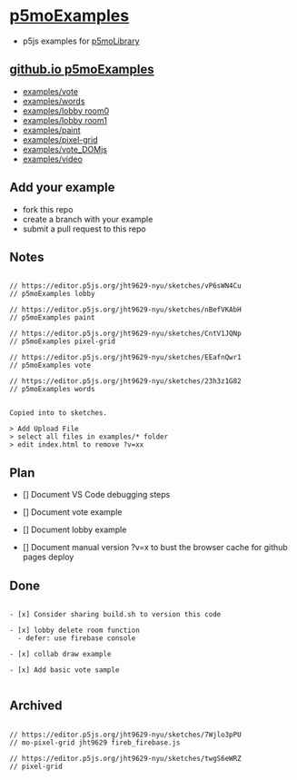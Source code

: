 # [p5moExamples](https://github.com/molab-itp/p5moExamples.git)

- p5js examples for [p5moLibrary](https://github.com/molab-itp/p5moLibrary.git)

## [github.io p5moExamples](https://molab-itp.github.io/p5moExamples?v=29)

- [examples/vote](examples/vote?v=29)
- [examples/words](examples/words?v=29)
- [examples/lobby room0](examples/lobby?v=29&room=room0)
- [examples/lobby room1](examples/lobby?v=29&room=room1)
- [examples/paint](examples/paint?v=29)
- [examples/pixel-grid](examples/pixel-grid?v=29)
- [examples/vote_DOMjs](examples/vote_DOMjs?v=29)
- [examples/video](examples/video?v=29)

## Add your example

- fork this repo
- create a branch with your example
- submit a pull request to this repo

## Notes

```

// https://editor.p5js.org/jht9629-nyu/sketches/vP6sWN4Cu
// p5moExamples lobby

// https://editor.p5js.org/jht9629-nyu/sketches/nBefVKAbH
// p5moExamples paint

// https://editor.p5js.org/jht9629-nyu/sketches/CntV1JQNp
// p5moExamples pixel-grid

// https://editor.p5js.org/jht9629-nyu/sketches/EEafnQwr1
// p5moExamples vote

// https://editor.p5js.org/jht9629-nyu/sketches/23h3z1G82
// p5moExamples words


Copied into to sketches.

> Add Upload File
> select all files in examples/* folder
> edit index.html to remove ?v=xx

```

## Plan

- [] Document VS Code debugging steps

- [] Document vote example

- [] Document lobby example

- [] Document manual version ?v=x to bust the browser cache for github pages deploy

## Done

```

- [x] Consider sharing build.sh to version this code

- [x] lobby delete room function
  - defer: use firebase console

- [x] collab draw example

- [x] Add basic vote sample


```

## Archived

```

// https://editor.p5js.org/jht9629-nyu/sketches/7Wjlo3pPU
// mo-pixel-grid jht9629 fireb_firebase.js

// https://editor.p5js.org/jht9629-nyu/sketches/twgS6eWRZ
// pixel-grid


```
